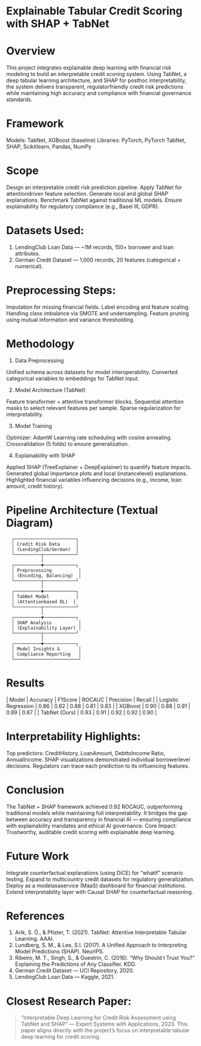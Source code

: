 # Explainable Tabular Credit Scoring with SHAP + TabNet

# Overview
This project integrates explainable deep learning with financial risk modeling to build an interpretable credit scoring system. Using TabNet, a deep tabular learning architecture, and SHAP for posthoc interpretability, the system delivers transparent, regulatorfriendly credit risk predictions while maintaining high accuracy and compliance with financial governance standards.

# Framework
Models: TabNet, XGBoost (baseline)
Libraries: PyTorch, PyTorch TabNet, SHAP, Scikitlearn, Pandas, NumPy

# Scope
 Design an interpretable credit risk prediction pipeline.
 Apply TabNet for attentiondriven feature selection.
 Generate local and global SHAP explanations.
 Benchmark TabNet against traditional ML models.
 Ensure explainability for regulatory compliance (e.g., Basel III, GDPR).

# Datasets Used:
1. LendingClub Loan Data — ~1M records, 150+ borrower and loan attributes.
2. German Credit Dataset — 1,000 records, 20 features (categorical + numerical).

# Preprocessing Steps:
 Imputation for missing financial fields.
 Label encoding and feature scaling.
 Handling class imbalance via SMOTE and undersampling.
 Feature pruning using mutual information and variance thresholding.

# Methodology

 1. Data Preprocessing

 Unified schema across datasets for model interoperability.
 Converted categorical variables to embeddings for TabNet input.

 2. Model Architecture (TabNet)

 Feature transformer + attentive transformer blocks.
 Sequential attention masks to select relevant features per sample.
 Sparse regularization for interpretability.

 3. Model Training

 Optimizer: AdamW
 Learning rate scheduling with cosine annealing.
 Crossvalidation (5 folds) to ensure generalization.

 4. Explainability with SHAP

 Applied SHAP (TreeExplainer + DeepExplainer) to quantify feature impacts.
 Generated global importance plots and local (instancelevel) explanations.
 Highlighted financial variables influencing decisions (e.g., income, loan amount, credit history).

# Pipeline Architecture (Textual Diagram)
      ┌───────────────────────┐
      │ Credit Risk Data      │
      │ (LendingClub/German)  │
      └──────────┬────────────┘
                 │
      ┌──────────▼────────────┐
      │ Preprocessing          │
      │ (Encoding, Balancing)  │
      └──────────┬────────────┘
                 │
      ┌──────────▼────────────┐
      │ TabNet Model          │
      │ (Attentionbased DL)  │
      └──────────┬────────────┘
                 │
      ┌──────────▼────────────┐
      │ SHAP Analysis          │
      │ (Explainability Layer) │
      └──────────┬────────────┘
                 │
      ┌──────────▼────────────┐
      │ Model Insights &       │
      │ Compliance Reporting   │
      └────────────────────────┘

# Results
| Model               | Accuracy | F1Score  | ROCAUC   | Precision | Recall   |
| Logistic Regression | 0.86     | 0.82     | 0.88     | 0.81      | 0.83     |
| XGBoost             | 0.90     | 0.88     | 0.91     | 0.89      | 0.87     |
| TabNet (Ours)       | 0.93     | 0.91     | 0.92     | 0.92      | 0.90     |

# Interpretability Highlights:
 Top predictors: CreditHistory, LoanAmount, DebttoIncome Ratio, AnnualIncome.
 SHAP visualizations demonstrated individual borrowerlevel decisions.
 Regulators can trace each prediction to its influencing features.

# Conclusion
The TabNet + SHAP framework achieved 0.92 ROCAUC, outperforming traditional models while maintaining full interpretability. It bridges the gap between accuracy and transparency in financial AI — ensuring compliance with explainability mandates and ethical AI governance.
Core Impact: Trustworthy, auditable credit scoring with explainable deep learning.

# Future Work
 Integrate counterfactual explanations (using DiCE) for “whatif” scenario testing.
 Expand to multicountry credit datasets for regulatory generalization.
 Deploy as a modelasaservice (MaaS) dashboard for financial institutions.
 Extend interpretability layer with Causal SHAP for counterfactual reasoning.

# References
1. Arik, S. Ö., & Pfister, T. (2021). TabNet: Attentive Interpretable Tabular Learning. AAAI.
2. Lundberg, S. M., & Lee, S.I. (2017). A Unified Approach to Interpreting Model Predictions (SHAP). NeurIPS.
3. Ribeiro, M. T., Singh, S., & Guestrin, C. (2016). “Why Should I Trust You?” Explaining the Predictions of Any Classifier. KDD.
4. German Credit Dataset — UCI Repository, 2020.
5. LendingClub Loan Data — Kaggle, 2021.

# Closest Research Paper:
> “Interpretable Deep Learning for Credit Risk Assessment using TabNet and SHAP” — Expert Systems with Applications, 2023.
> This paper aligns directly with the project’s focus on interpretable tabular deep learning for credit scoring.
